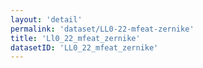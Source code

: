 ```yaml
---
layout: 'detail'
permalink: 'dataset/LL0-22-mfeat-zernike'
title: 'Ll0_22_mfeat_zernike'
datasetID: 'LL0_22_mfeat_zernike'
---
```

